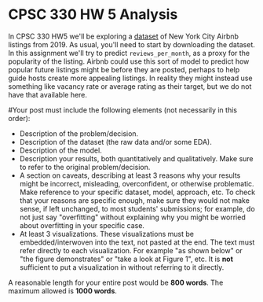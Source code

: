 # CPSC 330 HW 5 Analysis

In CPSC 330 HW5 we'll be exploring a [dataset](https://www.kaggle.com/dgomonov/new-york-city-airbnb-open-data) of New York City Airbnb listings from 2019. As usual, you'll need to start by downloading the dataset. In this assignment we'll try to predict `reviews_per_month`, as a proxy for the popularity of the listing. Airbnb could use this sort of model to predict how popular future listings might be before they are posted, perhaps to help guide hosts create more appealing listings. In reality they might instead use something like vacancy rate or average rating as their target, but we do not have that available here.


#Your post must include the following elements (not necessarily in this order):

- Description of the problem/decision.
- Description of the dataset (the raw data and/or some EDA).
- Description of the model.
- Description your results, both quantitatively and qualitatively. Make sure to refer to the original problem/decision.
- A section on caveats, describing at least 3 reasons why your results might be incorrect, misleading, overconfident, or otherwise problematic. Make reference to your specific dataset, model, approach, etc. To check that your reasons are specific enough, make sure they would not make sense, if left unchanged, to most students' submissions; for example, do not just say "overfitting" without explaining why you might be worried about overfitting in your specific case.
- At least 3 visualizations. These visualizations must be embedded/interwoven into the text, not pasted at the end. The text must refer directly to each visualization. For example "as shown below" or "the figure demonstrates" or "take a look at Figure 1", etc. It is **not** sufficient to put a visualization in without referring to it directly.

A reasonable length for your entire post would be **800 words**. The maximum allowed is **1000 words**.